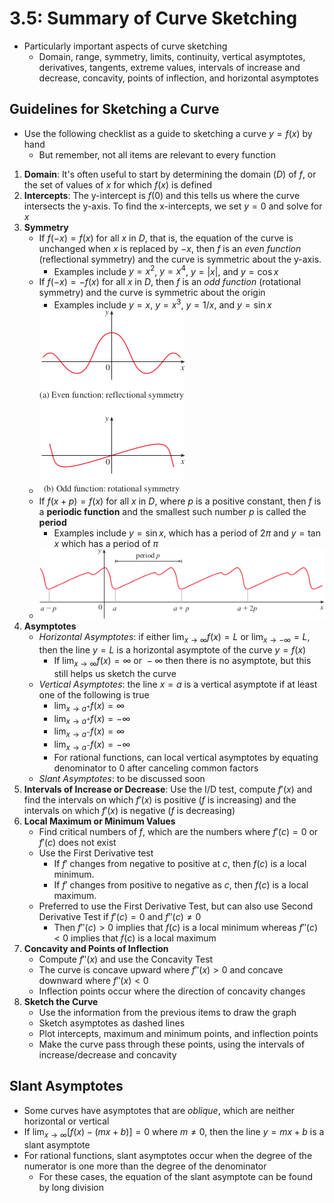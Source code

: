 # 3.5: Summary of Curve Sketching
- Particularly important aspects of curve sketching
  - Domain, range, symmetry, limits, continuity, vertical asymptotes, derivatives, tangents, extreme values, intervals of increase and decrease, concavity, points of inflection, and horizontal asymptotes

## Guidelines for Sketching a Curve
- Use the following checklist as a guide to sketching a curve $y = f(x)$ by hand
  - But remember, not all items are relevant to every function
1. **Domain**: It's often useful to start by determining the domain ($D$) of $f$, or the set of values of $x$ for which $f(x)$ is defined
2. **Intercepts**: The y-intercept is $f(0)$ and this tells us where the curve intersects the y-axis. To find the x-intercepts, we set $y = 0$ and solve for $x$
3. **Symmetry**
   - If $f(-x) = f(x)$ for all $x$ in $D$, that is, the equation of the curve is unchanged when $x$ is replaced by $-x$, then $f$ is an *even function* (reflectional symmetry) and the curve is symmetric about the y-axis.
     - Examples include $y = x^2$, $y = x^4$, $y = |x|$, and $y = \cos{x}$
   - If $f(-x) = -f(x)$ for all $x$ in $D$, then $f$ is an *odd function* (rotational symmetry) and the curve is symmetric about the origin
     - Examples include $y = x$, $y = x^3$, $y = 1/x$, and $y = \sin{x}$
   - ![Figure 3](figures/figure-3.5.3.png)
   - If $f(x + p) = f(x)$ for all $x$ in $D$, where $p$ is a positive constant, then $f$ is a **periodic function** and the smallest such number $p$ is called the **period**
     - Examples include $y = \sin{x}$, which has a period of $2\pi$ and $y = \tan{x}$ which has a period of $\pi$
   - ![Figure 4](figures/figure-3.5.4.png)
4. **Asymptotes**
   - *Horizontal Asymptotes*: if either $\lim_{x \to \infty}f(x) = L$ or $\lim_{x \to -\infty} = L$, then the line $y = L$ is a horizontal asymptote of the curve $y = f(x)$
     - If $\lim_{x \to \infty}f(x) = \infty\text{ or }-\infty$ then there is no asymptote, but this still helps us sketch the curve
   - *Vertical Asymptotes*: the line $x = a$ is a vertical asymptote if at least one of the following is true
     - $\lim_{x \to a^+}f(x) = \infty$
     - $\lim_{x \to a^+}f(x) = -\infty$
     - $\lim_{x \to a^-}f(x) = \infty$
     - $\lim_{x \to a^-}f(x) = -\infty$
     - For rational functions, can local vertical asymptotes by equating denominator to 0 after canceling common factors
   - *Slant Asymptotes*: to be discussed soon
5. **Intervals of Increase or Decrease**: Use the I/D test, compute $f'(x)$ and find the intervals on which $f'(x)$ is positive ($f$ is increasing) and the intervals on which $f'(x)$ is negative ($f$ is decreasing)
6. **Local Maximum or Minimum Values**
   - Find critical numbers of $f$, which are the numbers where $f'(c) = 0$ or $f'(c)$ does not exist
   - Use the First Derivative test
     - If $f'$ changes from negative to positive at $c$, then $f(c)$ is a local minimum.
     - If $f'$ changes from positive to negative as $c$, then $f(c)$ is a local maximum.
   - Preferred to use the First Derivative Test, but can also use Second Derivative Test if $f'(c) = 0$ and $f''(c) \ne 0$
     - Then $f''(c) \gt 0$ implies that $f(c)$ is a local minimum whereas $f''(c) \lt 0$ implies that $f(c)$ is a local maximum
7. **Concavity and Points of Inflection**
   - Compute $f''(x)$ and use the Concavity Test
   - The curve is concave upward where $f''(x) \gt 0$ and concave downward where $f''(x) \lt 0$
   - Inflection points occur where the direction of concavity changes
8. **Sketch the Curve**
   - Use the information from the previous items to draw the graph
   - Sketch asymptotes as dashed lines
   - Plot intercepts, maximum and minimum points, and inflection points
   - Make the curve pass through these points, using the intervals of increase/decrease and concavity

## Slant Asymptotes
- Some curves have asymptotes that are *oblique*, which are neither horizontal or vertical
- If $\lim_{x \to \infty}[f(x) - (mx + b)] = 0$ where $m \ne 0$, then the line $y = mx + b$ is a slant asymptote
- For rational functions, slant asymptotes occur when the degree of the numerator is one more than the degree of the denominator
  - For these cases, the equation of the slant asymptote can be found by long division
